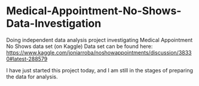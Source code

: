 # Medical-Appointment-No-Shows-Data-Investigation
Doing independent data analysis project investigating Medical Appointment No Shows data set (on Kaggle)
Data set can be found here: https://www.kaggle.com/joniarroba/noshowappointments/discussion/38330#latest-288579

I have just started this project today, and I am still in the stages of preparing the data for analysis.
